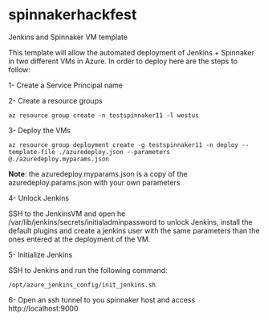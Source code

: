# spinnakerhackfest
Jenkins and Spinnaker VM template

This template will allow the automated deployment of Jenkins + Spinnaker in two different VMs in Azure. 
In order to deploy here are the steps to follow: 

1- Create a Service Principal name

2- Create a resource groups

  `` az resource group create -n testspinnaker11 -l westus `` 

3- Deploy the VMs 

 `` az resource group deployment create -g testspinnaker11 -n deploy --template-file ./azuredeploy.json --parameters @./azuredeploy.myparams.json `` 

**Note**: the azuredeploy.myparams.json is a copy of the azuredeploy.params.json with your own parameters

4- Unlock Jenkins

SSH to the JenkinsVM and open he /var/lib/jenkins/secrets/initialadminpassword to unlock Jenkins, install the default plugins and create a jenkins user with the same parameters than the ones entered at the deployment of the VM.

5- Initialize Jenkins 

SSH to Jenkins and run the following command: 

  ``/opt/azure_jenkins_config/init_jenkins.sh `` 

6- Open an ssh tunnel to you spinnaker host and access http://localhost:9000


